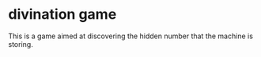 # divination game
 This is a game aimed at discovering the hidden number that the machine is storing.
